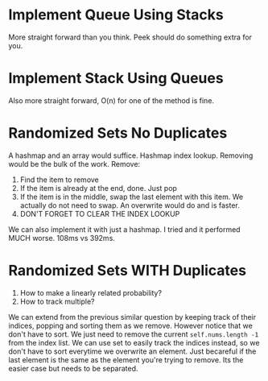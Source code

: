 # Implement Queue Using Stacks
More straight forward than you think. Peek should do something extra for you.

# Implement Stack Using Queues
Also more straight forward, O(n) for one of the method is fine.

# Randomized Sets No Duplicates
A hashmap and an array would suffice. Hashmap index lookup. Removing would be the bulk of the work.
Remove:
1) Find the item to remove
2) If the item is already at the end, done. Just pop
3) If the item is in the middle, swap the last element with this item.
We actually do not need to swap. An overwrite would do and is faster.
4) DON'T FORGET TO CLEAR THE INDEX LOOKUP

We can also implement it with just a hashmap. I tried and it performed MUCH worse. 108ms vs 392ms.

# Randomized Sets WITH Duplicates
1) How to make a linearly related probability?
2) How to track multiple?

We can extend from the previous similar question by keeping track of their indices, popping and sorting them as we remove.
However notice that we don't have to sort. We just need to remove the current `self.nums.length -1` from the index list.
We can use set to easily track the indices instead, so we don't have to sort everytime we overwrite an element.
Just becareful if the last element is the same as the element you're trying to remove. Its the easier case but needs to be separated.
